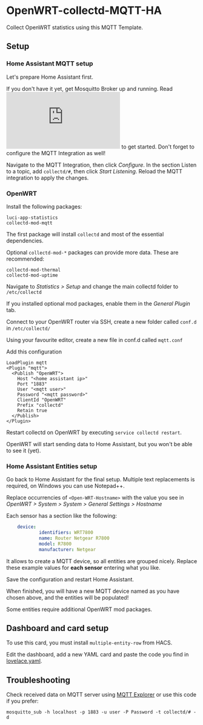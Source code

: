 
# OpenWRT-collectd-MQTT-HA
Collect OpenWRT statistics using this MQTT Template.

## Setup
### Home Assistant MQTT setup
Let's prepare Home Assistant first.

If you don't have it yet, get Mosquitto Broker up and running. Read ![the official docs](https://github.com/home-assistant/addons/blob/174f8e66d0eaa26f01f528beacbde0bd111b711c/mosquitto/DOCS.md) to get started. Don't forget to configure the MQTT Integration as well!

Navigate to the MQTT Integration, then click *Configure*. In the section Listen to a topic, add `collectd/#`, then click *Start Listening*. 
Reload the MQTT integration to apply the changes.


### OpenWRT

Install the following packages:

    luci-app-statistics 
    collectd-mod-mqtt

The first package will install `collectd` and most of the essential dependencies.

Optional `collectd-mod-*` packages can provide more data. These are recommended:

    collectd-mod-thermal
    collectd-mod-uptime

Navigate to *Statistics > Setup* and change the main collectd folder to `/etc/collectd`

If you installed optional mod packages, enable them in the *General Plugin* tab.

Connect to your OpenWRT router via SSH, create a new folder called `conf.d` in `/etc/collectd/`

Using your favourite editor, create a new file in conf.d called `mqtt.conf`

Add this configuration

```shell
LoadPlugin mqtt
<Plugin "mqtt">
  <Publish "OpenWRT">
    Host "<home assistant ip>"
    Port "1883"
    User "<mqtt user>"
    Password "<mqtt password>"
    ClientId "OpenWRT"
    Prefix "collectd"
    Retain true
  </Publish>
</Plugin>
```

Restart collectd on OpenWRT by executing `service collectd restart`.

OpenWRT will start sending data to Home Assistant, but you won't be able to see it (yet).

### Home Assistant Entities setup

Go back to Home Assistant for the final setup.
Multiple text replacements is required, on Windows you can use Notepad++.

Replace occurrencies of `<Open-WRT-Hostname>` with the value you see in *OpenWRT > System > System > General Settings > Hostname*

Each sensor has a section like the following:

```yaml
    device:
            identifiers: WRT7800
            name: Router Netgear R7800
            model: R7800
            manufacturer: Netgear
```

It allows to create a MQTT device, so all entities are grouped nicely. Replace these example values for **each sensor** entering what you like.

Save the configuration and restart Home Assistant.

When finished, you will have a new MQTT device named as you have chosen above, and the entities will be populated!

Some entities require additional OpenWRT mod packages.

## Dashboard and card setup

To use this card, you must install `multiple-entity-row` from HACS.

Edit the dashboard, add a new YAML card and paste the code you find in [lovelace.yaml](lovelace.yaml).

## Troubleshooting

Check received data on MQTT server using  [MQTT Explorer](https://community.home-assistant.io/t/addon-mqtt-explorer-new-version/603739)  or use this code if you prefer:

    mosquitto_sub -h localhost -p 1883 -u user -P Password -t collectd/# -d

 



